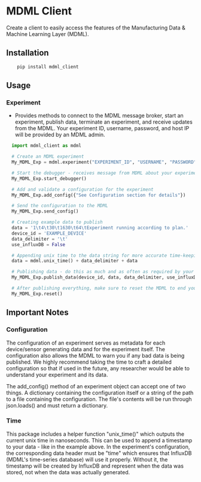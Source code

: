 # MDML Client

Create a client to easily access the features of the Manufacturing Data & Machine Learning Layer (MDML).

## Installation
```bash
    pip install mdml_client
```

## Usage

### Experiment
  * Provides methods to connect to the MDML message broker, start an experiment, publish data, terminate an experiment, and receive updates from the MDML. Your experiment ID, username, password, and host IP will be provided by an MDML admin.
  ```python
    import mdml_client as mdml

    # Create an MDML experiment
    My_MDML_Exp = mdml.experiment("EXPERIMENT_ID", "USERNAME", "PASSWORD", "HOST.IP.ADDRESS")

    # Start the debugger - receives message from MDML about your experiment
    My_MDML_Exp.start_debugger()

    # Add and validate a configuration for the experiment
    My_MDML_Exp.add_config({"See Configuration section for details"})

    # Send the configuration to the MDML
    My_MDML_Exp.send_config()

    # Creating example data to publish
    data = '1\t4\t30\t1630\t64\tExperiment running according to plan.'
    device_id = 'EXAMPLE_DEVICE'
    data_delimiter = '\t'
    use_influxDB = False

    # Appending unix time to the data string for more accurate time-keeping (see Time section)
    data = mdml.unix_time() + data_delimiter + data

    # Publishing data - do this as much and as often as required by your experiment
    My_MDML_Exp.publish_data(device_id, data, data_delimiter, use_influxDB)

    # After publishing everything, make sure to reset the MDML to end your experiment!
    My_MDML_Exp.reset()
  ```

## Important Notes

### Configuration
The configuration of an experiment serves as metadata for each device/sensor generating data and for the experiment itself. The configuration also allows the MDML to warn you if any bad data is being published. We highly recommend taking the time to craft a detailed configuration so that if used in the future, any researcher would be able to understand your experiment and its data.

The add_config() method of an experiment object can accept one of two things. A dictionary containing the configuration itself or a string of the path to a file containing the configuration. The file's contents will be run through json.loads() and must return a dictionary.  

### Time
This package includes a helper function "unix_time()" which outputs the current unix time in nanoseconds. This can be used to append a timestamp to your data - like in the example above. In the experiment's configuration, the corresponding data header must be "time" which ensures that InfluxDB (MDML's time-series database) will use it properly. Without it, the timestamp will be created by InfluxDB and represent when the data was stored, not when the data was actually generated.